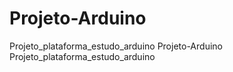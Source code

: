 # Projeto-Arduino
Projeto_plataforma_estudo_arduino
Projeto-Arduino
Projeto_plataforma_estudo_arduino
